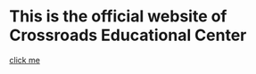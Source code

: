 # This is the official website of Crossroads Educational Center

[click me](https://crossroadseducationalcenter.github.io)
